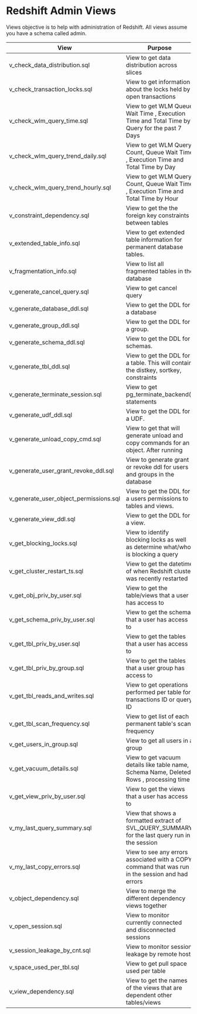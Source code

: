 # Redshift Admin Views 
Views objective is to help with administration of Redshift.
All views assume you have a schema called admin.

| View | Purpose |
| ------------- | ------------- |
| v\_check\_data\_distribution.sql |   View to get data distribution across slices | 
| v\_check\_transaction\_locks.sql | View to get information about the locks held by open transactions |
| v\_check\_wlm\_query\_time.sql | View to get  WLM Queue Wait Time , Execution Time and Total Time by Query for the past 7 Days |
| v\_check\_wlm\_query\_trend\_daily.sql | View to get  WLM Query Count, Queue Wait Time , Execution Time and Total Time by Day  |
| v\_check\_wlm\_query\_trend\_hourly.sql | View to get  WLM Query Count, Queue Wait Time , Execution Time and Total Time by Hour |
| v\_constraint\_dependency.sql |   View to get the the foreign key constraints between tables | 
| v\_extended\_table\_info.sql| View to get extended table information for permanent database tables.
| v\_fragmentation\_info.sql| View to list all fragmented tables in the database
| v\_generate\_cancel\_query.sql | View to get cancel query |
| v\_generate\_database\_ddl.sql | View to get the DDL for a database |
| v\_generate\_group\_ddl.sql |   View to get the DDL for a group. | 
| v\_generate\_schema\_ddl.sql |   View to get the DDL for schemas. | 
| v\_generate\_tbl\_ddl.sql | View to get the DDL for a table.  This will contain the distkey, sortkey, constraints |
| v\_generate\_terminate\_session.sql | View to get pg\_terminate\_backend() statements |
| v\_generate\_udf\_ddl.sql | View to get the DDL for a UDF.
| v\_generate\_unload\_copy\_cmd.sql |   View to get that will generate unload and copy commands for an object.  After running | 
|v\_generate\_user\_grant\_revoke\_ddl.sql| View to generate grant or revoke ddl for users and groups in the database|
| v\_generate\_user\_object\_permissions.sql |   View to get the DDL for a users permissions to tables and views. | 
| v\_generate\_view\_ddl.sql |   View to get the DDL for a view. | 
| v\_get\_blocking\_locks.sql | View to identify blocking locks as well as determine what/who is blocking a query |
| v\_get\_cluster\_restart\_ts.sql | View to get the datetime of when Redshift cluster was recently restarted |
| v\_get\_obj\_priv\_by\_user.sql |   View to get the table/views that a user has access to | 
| v\_get\_schema\_priv\_by\_user.sql |   View to get the schema that a user has access to | 
| v\_get\_tbl\_priv\_by\_user.sql |   View to get the tables that a user has access to | 
| v\_get\_tbl\_priv\_by\_group.sql |   View to get the tables that a user group has access to | 
| v\_get\_tbl\_reads\_and\_writes.sql | View to get operations performed per table for transactions ID or query ID |
| v\_get\_tbl\_scan\_frequency.sql |   View to get list of each permanent table's scan frequency | 
| v\_get\_users\_in\_group.sql |   View to get all users in a group | 
| v\_get\_vacuum\_details.sql | View to get vacuum details like table name, Schema Name, Deleted Rows , processing time |
| v\_get\_view\_priv\_by\_user.sql |   View to get the views that a user has access to | 
| v\_my\_last\_query\_summary.sql | View that shows a formatted extract of SVL\_QUERY\_SUMMARY for the last query run in the session |
| v\_my\_last\_copy\_errors.sql | View to see any errors associated with a COPY command that was run in the session and had errors |
| v\_object\_dependency.sql |   View to merge the different dependency views together | 
| v\_open\_session.sql |   View to monitor currently connected and disconnected sessions | 
| v\_session\_leakage\_by\_cnt.sql |   View to monitor session leakage by remote host |   
| v\_space\_used\_per\_tbl.sql |   View to get pull space used per table | 
| v\_view\_dependency.sql |   View to get the names of the views that are dependent other tables/views |

